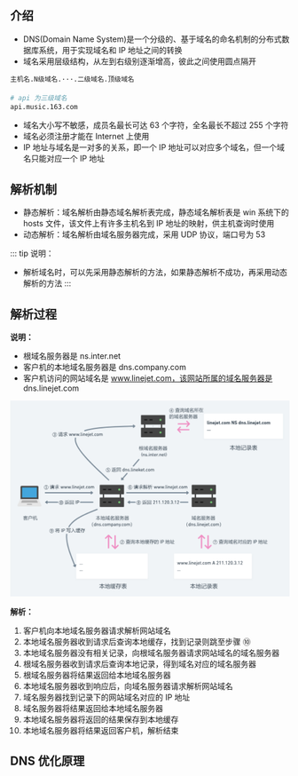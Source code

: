 ## 介绍

+ DNS(Domain Name System)是一个分级的、基于域名的命名机制的分布式数据库系统，用于实现域名和 IP 地址之间的转换
+ 域名采用层级结构，从左到右级别逐渐增高，彼此之间使用圆点隔开
```sh
主机名.N级域名.···.二级域名.顶级域名

# api 为三级域名
api.music.163.com
```
+ 域名大小写不敏感，成员名最长可达 63 个字符，全名最长不超过 255 个字符
+ 域名必须注册才能在 Internet 上使用
+ IP 地址与域名是一对多的关系，即一个 IP 地址可以对应多个域名，但一个域名只能对应一个 IP 地址



## 解析机制

+ 静态解析：域名解析由静态域名解析表完成，静态域名解析表是 win 系统下的 hosts 文件，该文件上有许多主机名到 IP 地址的映射，供主机查询时使用
+ 动态解析：域名解析由域名服务器完成，采用 UDP 协议，端口号为 53

::: tip 说明：
+ 解析域名时，可以先采用静态解析的方法，如果静态解析不成功，再采用动态解析的方法
:::



## 解析过程

**说明：**
+ 根域名服务器是 ns.inter.net
+ 客户机的本地域名服务器是 dns.company.com
+ 客户机访问的网站域名是 www.linejet.com，该网站所属的域名服务器是 dns.linejet.com

![DNS 解析过程](../imgs/dns-parse.png)

**解析：**
1. 客户机向本地域名服务器请求解析网站域名
2. 本地域名服务器收到请求后查询本地缓存，找到记录则跳至步骤 ⑩
3. 本地域名服务器没有相关记录，向根域名服务器请求网站域名的域名服务器
4. 根域名服务器收到请求后查询本地记录，得到域名对应的域名服务器
5. 根域名服务器将结果返回给本地域名服务器
6. 本地域名服务器收到响应后，向域名服务器请求解析网站域名
7. 域名服务器找到记录下的网站域名对应的 IP 地址
8. 域名服务器将结果返回给本地域名服务器
9. 本地域名服务器将返回的结果保存到本地缓存
10. 本地域名服务器将结果返回客户机，解析结束


## DNS 优化原理